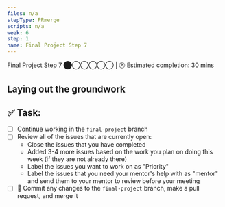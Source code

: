 ```yaml
---
files: n/a
stepType: PRmerge
scripts: n/a
week: 6
step: 1
name: Final Project Step 7
---
```

Final Project Step 7 ⬤◯◯◯◯◯ | 🕐 Estimated completion: 30 mins

## Laying out the groundwork

## ✅  Task:
- [ ] Continue working in the `final-project` branch
- [ ] Review all of the issues that are currently open:
    - Close the issues that you have completed
    - Added 3-4 more issues based on the work you plan on doing this week (if they are not already there)
    - Label the issues you want to work on as "Priority"
    - Label the issues that you need your mentor's help with as "mentor" and send them to your mentor to review before your meeting
- [ ] 🚀 Commit any changes to the `final-project` branch, make a pull request, and merge it
